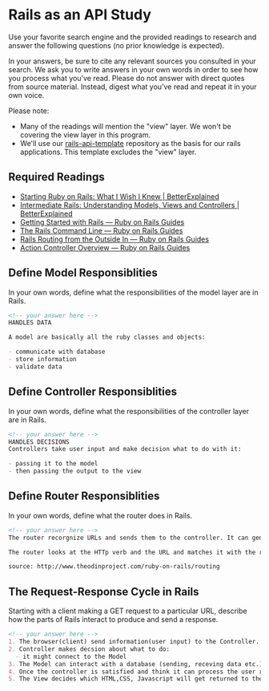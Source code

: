 # Rails as an API Study

Use your favorite search engine and the provided readings to research and answer
the following questions (no prior knowledge is expected).

In your answers, be sure to cite any relevant sources you consulted in your
search. We ask you to write answers in your own words in order to see how you
process what you've read. Please do not answer with direct quotes from source
material. Instead, digest what you've read and repeat it in your own voice.

Please note:

-   Many of the readings will mention the "view" layer. We won't be covering the
    view layer in this program.
-   We'll use our [rails-api-template](/ga-wdi-boston/rails-api-template)
    repository as the basis for our rails applications.
    This template excludes the "view" layer.

## Required Readings

-   [Starting Ruby on Rails: What I Wish I Knew | BetterExplained](http://betterexplained.com/articles/starting-ruby-on-rails-what-i-wish-i-knew/)
-   [Intermediate Rails: Understanding Models, Views and Controllers | BetterExplained](http://betterexplained.com/articles/intermediate-rails-understanding-models-views-and-controllers/)
-   [Getting Started with Rails — Ruby on Rails Guides](http://guides.rubyonrails.org/getting_started.html)
-   [The Rails Command Line — Ruby on Rails Guides](http://guides.rubyonrails.org/command_line.html)
-   [Rails Routing from the Outside In — Ruby on Rails Guides](http://guides.rubyonrails.org/routing.html)
-   [Action Controller Overview — Ruby on Rails Guides](http://guides.rubyonrails.org/action_controller_overview.html)

## Define Model Responsiblities

In your own words, define what the responsibilities of the model layer are in
Rails.

```md
<!-- your answer here -->
HANDLES DATA

A model are basically all the ruby classes and objects:

- communicate with database
- store information
- validate data
```

## Define Controller Responsiblities

In your own words, define what the responsibilities of the controller layer are
in Rails.

```md
<!-- your answer here -->
HANDLES DECISIONS
Controllers take user input and make decision what to do with it:

- passing it to the model
- then passing the output to the view
```

## Define Router Responsiblities

In your own words, define what the router does in Rails.

```md
<!-- your answer here -->
The router recorgnize URLs and sends them to the controller. It can generate URLs so you don't need to code the absulute path in the view.

The router looks at the HTTp verb and the URL and matches it with the right controller action.

source: http://www.theodinproject.com/ruby-on-rails/routing
```

## The Request-Response Cycle in Rails

Starting with a client making a GET request to a particular URL, describe how
the parts of Rails interact to produce and send a response.

```md
<!-- your answer here -->
1. The browser(client) send information(user input) to the Controller.
2. Controller makes decsion about what to do:
  - it might connect to the Model
3. The Model can interact with a database (sending, receving data etc.) and send that back to the Controller.
4. Once the controller is satisfied and think it can process the user request, it sends all the infromation needed to the View.
5. The View decides which HTML,CSS, Javascript will get returned to the browser


```
